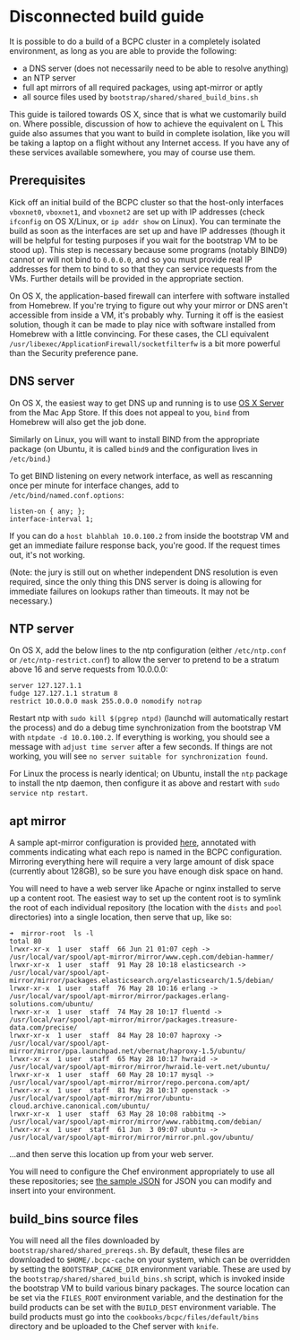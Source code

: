 Disconnected build guide
===

It is possible to do a build of a BCPC cluster in a completely isolated environment, as long as you are able to provide the following:

* a DNS server (does not necessarily need to be able to resolve anything)
* an NTP server
* full apt mirrors of all required packages, using apt-mirror or aptly
* all source files used by `bootstrap/shared/shared_build_bins.sh`

This guide is tailored towards OS X, since that is what we customarily build on. Where possible, discussion of how to achieve the equivalent on L This guide also assumes that you want to build in complete isolation, like you will be taking a laptop on a flight without any Internet access. If you have any of these services available somewhere, you may of course use them.

Prerequisites
---
Kick off an initial build of the BCPC cluster so that the host-only interfaces `vboxnet0`, `vboxnet1`, and `vboxnet2` are set up with IP addresses (check `ifconfig` on OS X/Linux, or `ip addr show` on Linux). You can terminate the build as soon as the interfaces are set up and have IP addresses (though it will be helpful for testing purposes if you wait for the bootstrap VM to be stood up). This step is necessary because some programs (notably BIND9) cannot or will not bind to `0.0.0.0`, and so you must provide real IP addresses for them to bind to so that they can service requests from the VMs. Further details will be provided in the appropriate section.

On OS X, the application-based firewall can interfere with software installed from Homebrew. If you're trying to figure out why your mirror or DNS aren't accessible from inside a VM, it's probably why. Turning it off is the easiest solution, though it can be made to play nice with software installed from Homebrew with a little convincing. For these cases, the CLI equivalent `/usr/libexec/ApplicationFirewall/socketfilterfw` is a bit more powerful than the Security preference pane.

DNS server
---
On OS X, the easiest way to get DNS up and running is to use [OS X Server](https://itunes.apple.com/us/app/os-x-server/id883878097?mt=12) from the Mac App Store. If this does not appeal to you, `bind` from Homebrew will also get the job done.

Similarly on Linux, you will want to install BIND from the appropriate package (on Ubuntu, it is called `bind9` and the configuration lives in `/etc/bind`.)

To get BIND listening on every network interface, as well as rescanning once per minute for interface changes, add to `/etc/bind/named.conf.options`:

```
listen-on { any; };
interface-interval 1;
```

If you can do a `host blahblah 10.0.100.2` from inside the bootstrap VM and get an immediate failure response back, you're good. If the request times out, it's not working.

(Note: the jury is still out on whether independent DNS resolution is even required, since the only thing this DNS server is doing is allowing for immediate failures on lookups rather than timeouts. It may not be necessary.)

NTP server
---
On OS X, add the below lines to the ntp configuration (either `/etc/ntp.conf` or `/etc/ntp-restrict.conf`) to allow the server to pretend to be a stratum above 16 and serve requests from 10.0.0.0:
```
server 127.127.1.1
fudge 127.127.1.1 stratum 8
restrict 10.0.0.0 mask 255.0.0.0 nomodify notrap
```
Restart ntp with `sudo kill $(pgrep ntpd)` (launchd will automatically restart the process) and do a debug time synchronization from the bootstrap VM with `ntpdate -d 10.0.100.2`. If everything is working, you should see a message with `adjust time server` after a few seconds. If things are not working, you will see `no server suitable for synchronization found`.

For Linux the process is nearly identical; on Ubuntu, install the `ntp` package to install the ntp daemon, then configure it as above and restart with `sudo service ntp restart`.

apt mirror
---
A sample apt-mirror configuration is provided [here](https://github.com/bloomberg/chef-bcpc/blob/master/docs/example_apt_mirror_config.list), annotated with comments indicating what each repo is named in the BCPC configuration. Mirroring everything here will require a very large amount of disk space (currently about 128GB), so be sure you have enough disk space on hand.

You will need to have a web server like Apache or nginx installed to serve up a content root. The easiest way to set up the content root is to symlink the root of each individual repository (the location with the `dists` and `pool` directories) into a single location, then serve that up, like so:

```
➜  mirror-root  ls -l
total 80
lrwxr-xr-x  1 user  staff  66 Jun 21 01:07 ceph -> /usr/local/var/spool/apt-mirror/mirror/www.ceph.com/debian-hammer/
lrwxr-xr-x  1 user  staff  91 May 28 10:18 elasticsearch -> /usr/local/var/spool/apt-mirror/mirror/packages.elasticsearch.org/elasticsearch/1.5/debian/
lrwxr-xr-x  1 user  staff  76 May 28 10:16 erlang -> /usr/local/var/spool/apt-mirror/mirror/packages.erlang-solutions.com/ubuntu/
lrwxr-xr-x  1 user  staff  74 May 28 10:17 fluentd -> /usr/local/var/spool/apt-mirror/mirror/packages.treasure-data.com/precise/
lrwxr-xr-x  1 user  staff  84 May 28 10:07 haproxy -> /usr/local/var/spool/apt-mirror/mirror/ppa.launchpad.net/vbernat/haproxy-1.5/ubuntu/
lrwxr-xr-x  1 user  staff  65 May 28 10:17 hwraid -> /usr/local/var/spool/apt-mirror/mirror/hwraid.le-vert.net/ubuntu/
lrwxr-xr-x  1 user  staff  60 May 28 10:17 mysql -> /usr/local/var/spool/apt-mirror/mirror/repo.percona.com/apt/
lrwxr-xr-x  1 user  staff  81 May 28 10:17 openstack -> /usr/local/var/spool/apt-mirror/mirror/ubuntu-cloud.archive.canonical.com/ubuntu/
lrwxr-xr-x  1 user  staff  63 May 28 10:08 rabbitmq -> /usr/local/var/spool/apt-mirror/mirror/www.rabbitmq.com/debian/
lrwxr-xr-x  1 user  staff  61 Jun  3 09:07 ubuntu -> /usr/local/var/spool/apt-mirror/mirror/mirror.pnl.gov/ubuntu/
```

...and then serve this location up from your web server.

You will need to configure the Chef environment appropriately to use all these repositories; see [the sample JSON](https://github.com/bloomberg/chef-bcpc/blob/master/environments/repository_template.json) for JSON you can modify and insert into your environment.

build_bins source files
---
You will need all the files downloaded by `bootstrap/shared/shared_prereqs.sh`. By default, these files are downloaded to `$HOME/.bcpc-cache` on your system, which can be overridden by setting the `BOOTSTRAP_CACHE_DIR` environment variable. These are used by the `bootstrap/shared/shared_build_bins.sh` script, which is invoked inside the bootstrap VM to build various binary packages. The source location can be set via the `FILES_ROOT` environment variable, and the destination for the build products can be set with the `BUILD_DEST` environment variable. The build products must go into the `cookbooks/bcpc/files/default/bins` directory and be uploaded to the Chef server with `knife`.